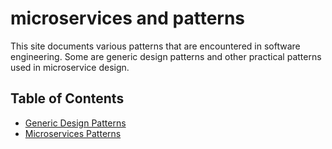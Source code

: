 # microservices and patterns
This site documents various patterns that are encountered in software engineering.  Some are generic design patterns and other practical patterns used in microservice design.

## Table of Contents
- [Generic Design Patterns](docs/design-patterns)
- [Microservices Patterns](wiki)

